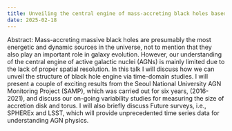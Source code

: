 ```yaml
---
title: Unveiling the central engine of mass-accreting black holes based on time-domain studies
date: 2025-02-18
---
```


Abstract: Mass-accreting massive black holes are presumably the most energetic and dynamic sources in the universe, not to mention that they also play an important role in galaxy evolution. However, our understanding of the central engine of active galactic nuclei (AGNs) is mainly limited due to the lack of proper spatial resolution. In this talk I will discuss how we can unveil the structure of black hole engine via time-domain studies. I will present a couple of exciting results from the Seoul National University AGN Monitoring Project (SAMP), which was carried out for six years, (2016-2021), and discuss our on-going variability studies for measuring the size of accretion disk and torus. I will also briefly discuss Future surveys, i.e., SPHEREx and LSST, which will provide unprecedented time series data for understanding AGN physics. 
